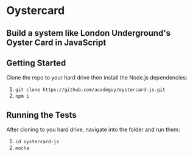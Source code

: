 # Oystercard
## Build a system like London Underground's Oyster Card in JavaScript

## Getting Started
Clone the repo to your hard drive then install the Node.js dependencies:
1. ```git clone https://github.com/acodeguy/oystercard-js.git```
2. ```npm i```

## Running the Tests
After cloning to you hard drive, navigate into the folder and run them:
1. ```cd oystercard-js```
2. ```mocha```